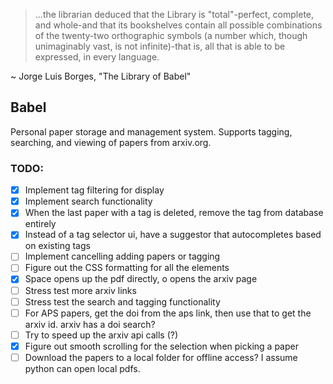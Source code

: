 > ...the librarian deduced that the Library is "total"-perfect, complete, and whole-and that its bookshelves contain all possible combinations of the twenty-two orthographic symbols (a number which, though unimaginably vast, is not infinite)-that is, all that is able to be expressed, in every language.

~ Jorge Luis Borges, "The Library of Babel"

## Babel
Personal paper storage and management system. Supports tagging, searching, and viewing of papers from arxiv.org.

### TODO:
- [x] Implement tag filtering for display
- [x] Implement search functionality
- [x] When the last paper with a tag is deleted, remove the tag from database entirely
- [x] Instead of a tag selector ui, have a suggestor that autocompletes based on existing tags
- [ ] Implement cancelling adding papers or tagging
- [ ] Figure out the CSS formatting for all the elements
- [x] Space opens up the pdf directly, o opens the arxiv page
- [ ] Stress test more arxiv links
- [ ] Stress test the search and tagging functionality
- [ ] For APS papers, get the doi from the aps link, then use that to get the arxiv id. arxiv has a doi search?
- [ ] Try to speed up the arxiv api calls (?)
- [x] Figure out smooth scrolling for the selection when picking a paper
- [ ] Download the papers to a local folder for offline access? I assume python can open local pdfs.